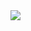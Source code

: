 <img src="https://substackcdn.com/image/fetch/f_auto,q_auto:good,fl_progressive:steep/https%3A%2F%2Fsubstack-post-media.s3.amazonaws.com%2Fpublic%2Fimages%2Fc2d55082-3853-45c1-922a-55321e2dbbcb_1280x1680.gif"/>
